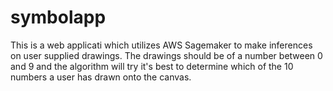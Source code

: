 # symbolapp

This is a web applicati which utilizes AWS Sagemaker to make inferences on user supplied drawings. The drawings should be of a number between 0 and 9 and the algorithm will try it's best to determine which of the 10 numbers a user has drawn onto the canvas.
